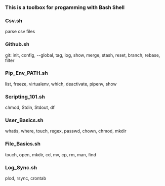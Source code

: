 ### This is a toolbox for progamming with Bash Shell ###

### Csv.sh          
parse csv files 

### Github.sh  
git: init, config, --global, tag, log, show, merge, stash, reset, branch, rebase, filter

### Pip_Env_PATH.sh  
list, freeze, virtualenv, which, deactivate, pipenv, show

### Scripting_101.sh  
chmod, Stdin, Stdout, df

### User_Basics.sh
whatis, where, touch, regex, passwd, chown, chmod, mkdir

### File_Basics.sh
touch, open, mkdir, cd, mv, cp, rm, man, find

### Log_Sync.sh  
plod, rsync, crontab 